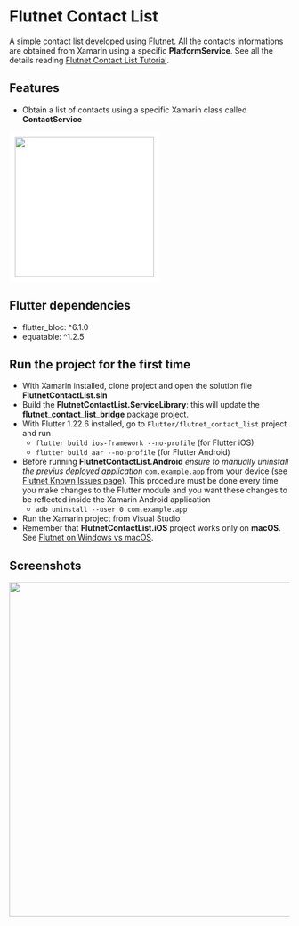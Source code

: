 # Flutnet Contact List

A simple contact list developed using [Flutnet](https://www.flutnet.com). All the contacts informations are obtained from Xamarin using a specific **PlatformService**. See all the details reading [Flutnet Contact List Tutorial](https://www.flutnet.com/Documentation/Samples-Tutorials/Flutnet-Contact-List).

## Features
- Obtain a list of contacts using a specific Xamarin class called **ContactService**

<img src="github_assets/sketch.png" height="250" style="background-color:white; padding:10px;">

## Flutter dependencies

- flutter_bloc: ^6.1.0
- equatable: ^1.2.5


## Run the project for the first time

- With Xamarin installed, clone project and open the solution file **FlutnetContactList.sln**
- Build the **FlutnetContactList.ServiceLibrary**: this will update the **flutnet_contact_list_bridge** package project.
- With Flutter 1.22.6 installed, go to `Flutter/flutnet_contact_list` project and run 
    - `flutter build ios-framework --no-profile` (for Flutter iOS)
    - `flutter build aar --no-profile` (for Flutter Android)
- Before running **FlutnetContactList.Android** _ensure to manually uninstall the previus deployed application_ `com.example.app` from your device (see [Flutnet Known Issues page](https://www.flutnet.com/Download/Release-Notes/Known-Issues)). This procedure must be done every time you make changes to the Flutter module and you want these changes to be reflected inside the Xamarin Android application
    - `adb uninstall --user 0 com.example.app`
- Run the Xamarin project from Visual Studio
- Remember that **FlutnetContactList.iOS** project works only on **macOS**. See [Flutnet on Windows vs macOS](https://www.flutnet.com/Documentation/Getting-Started/Flutnet-on-Windows-vs-macOS).

## Screenshots

<img src="github_assets/app.gif" height="600">



